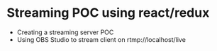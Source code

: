 # Streaming POC using react/redux 
 - Creating a streaming server POC
 - Using OBS Studio to stream client on rtmp://localhost/live
 
